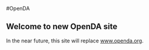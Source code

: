 #OpenDA

## Welcome to new OpenDA site

In the near future, this site will replace www.openda.org.

